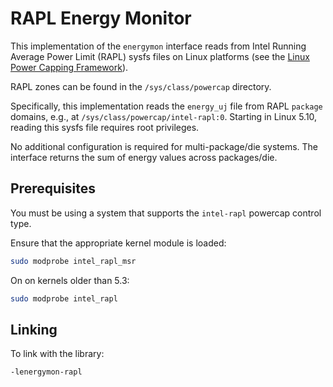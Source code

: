 # RAPL Energy Monitor

This implementation of the `energymon` interface reads from Intel Running
Average Power Limit (RAPL) sysfs files on Linux platforms (see the
[Linux Power Capping Framework](https://www.kernel.org/doc/html/latest/power/powercap/powercap.html)).

RAPL zones can be found in the `/sys/class/powercap` directory.

Specifically, this implementation reads the `energy_uj` file from RAPL
`package` domains, e.g., at `/sys/class/powercap/intel-rapl:0`.
Starting in Linux 5.10, reading this sysfs file requires root privileges.

No additional configuration is required for multi-package/die systems.
The interface returns the sum of energy values across packages/die.

## Prerequisites

You must be using a system that supports the `intel-rapl` powercap control type.

Ensure that the appropriate kernel module is loaded:

```sh
sudo modprobe intel_rapl_msr
```

On on kernels older than 5.3:

```sh
sudo modprobe intel_rapl
```

## Linking

To link with the library:

```
-lenergymon-rapl
```
